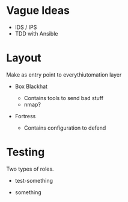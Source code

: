 Vague Ideas
===========

 * IDS / IPS
 * TDD with Ansible

Layout
======

Make as entry point to everythiutomation layer

 * Box Blackhat
   - Contains tools to send bad stuff
   - nmap?

 * Fortress
   - Contains configuration to defend

Testing
=======

Two types of roles.

 * test-something

 * something
